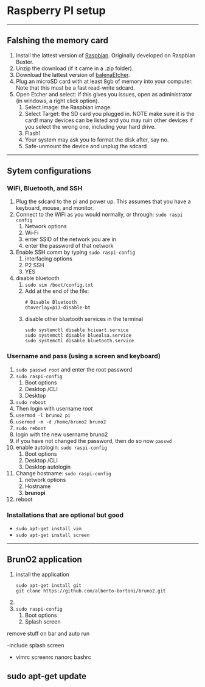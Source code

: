 # Raspberry PI setup
---
## Falshing the memory card
1. Install the lattest version of [Raspbian](https://www.raspberrypi.org/downloads/raspbian/). Originally developed on Raspbian Buster.
2. Unzip the download (if it came in a .zip folder).
3. Download the lattest version of [balenaEtcher]().
4. Plug an microSD card with at least 8gb of memory into your computer. Note that this must be a fast read-write sdcard.
5. Open Etcher and select: if this gives you issues, open as administrator (in windows, a right click option).
	1. Select Image: the Raspbian image.
	2. Select Target: the SD card you plugged in. NOTE make sure it is the card! many devices can be listed and you may ruin other devices if you select the wrong one, including your hard drive.
	3. Flash!
	4. Your system may ask you to format the disk after, say no.
	5. Safe-unmount the device and unplug the sdcard


---
## Sytem configurations
### WiFi, Bluetooth, and SSH
1. Plug the sdcard to the pi and power up. This assumes that you have a keyboard, mouse, and monitor.
2. Connect to the WiFi as you would normally, or through: `sudo raspi config`
	1. Network options
	2. Wi-Fi
	3. enter SSID of the network you are in
	4. enter the password of that network
3. Enable SSH comm by typing `sudo raspi-config`
	1. interfacing options
	2. P2 SSH
	3. YES
4. disable bluetooth
	1. `sudo vim /boot/config.txt`
	2. Add at the end of the file:
		```console
		# Disable Bluetooth
		dtoverlay=pi3-disable-bt
		```
	3. disable other bluetooth services in the terminal
		```console
		sudo systemctl disable hciuart.service
		sudo systemctl disable bluealsa.service
		sudo systemctl disable bluetooth.service
		```

### Username and pass (using a screen and keyboard)
1. `sudo passwd root` and enter the root password
2. `sudo raspi-config`
	1. Boot options
	2. Desktop /CLI
	3. Desktop
3. `sudo reboot`
4. Then login with username *root*
5. `usermod -l bruno2 pi`
6. `usermod -m -d /home/bruno2 bruno2`
7. `sudo reboot`
8. login with the new username bruno2
9. if you have not changed the password, then do so now `passwd`
10. enable autologin: `sudo raspi-config`
	1. Boot options
	2. Desktop /CLI
	3. Desktop autologin
11. Change hostname: `sudo raspi-config`
	1. network options
	2. Hostname
	3. **brunopi**
12. reboot

### Installations that are optional but good
- `sudo apt-get install vim`
- `sudo apt-get install screen`

---
## BrunO2 application
1. install the application
	```console
	sudo apt-get install git
	git clone https://github.com/alberto-bortoni/bruno2.git
	```
2.
2. `sudo raspi-config`
	1. Boot options
	2. Splash screen


remove stuff on bar and auto run

-include splash screen
- vimrc screenrc nanorc bashrc


sudo apt-get update
---